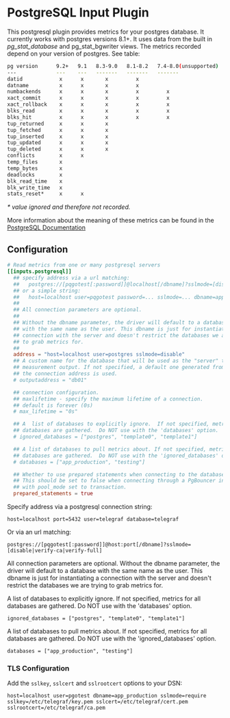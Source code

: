 # PostgreSQL Input Plugin

This postgresql plugin provides metrics for your postgres database. It currently works with postgres versions 8.1+. It uses data from the built in _pg_stat_database_ and pg_stat_bgwriter views. The metrics recorded depend on your version of postgres. See table:

```sh
pg version      9.2+   9.1   8.3-9.0   8.1-8.2   7.4-8.0(unsupported)
---             ---    ---   -------   -------   -------
datid            x      x       x         x
datname          x      x       x         x
numbackends      x      x       x         x         x
xact_commit      x      x       x         x         x
xact_rollback    x      x       x         x         x
blks_read        x      x       x         x         x
blks_hit         x      x       x         x         x
tup_returned     x      x       x
tup_fetched      x      x       x
tup_inserted     x      x       x
tup_updated      x      x       x
tup_deleted      x      x       x
conflicts        x      x
temp_files       x
temp_bytes       x
deadlocks        x
blk_read_time    x
blk_write_time   x
stats_reset*     x      x
```

_* value ignored and therefore not recorded._

More information about the meaning of these metrics can be found in the [PostgreSQL Documentation](http://www.postgresql.org/docs/9.2/static/monitoring-stats.html#PG-STAT-DATABASE-VIEW)

## Configuration

```toml
# Read metrics from one or many postgresql servers
[[inputs.postgresql]]
  ## specify address via a url matching:
  ##   postgres://[pqgotest[:password]]@localhost[/dbname]?sslmode=[disable|verify-ca|verify-full]
  ## or a simple string:
  ##   host=localhost user=pqgotest password=... sslmode=... dbname=app_production
  ##
  ## All connection parameters are optional.
  ##
  ## Without the dbname parameter, the driver will default to a database
  ## with the same name as the user. This dbname is just for instantiating a
  ## connection with the server and doesn't restrict the databases we are trying
  ## to grab metrics for.
  ##
  address = "host=localhost user=postgres sslmode=disable"
  ## A custom name for the database that will be used as the "server" tag in the
  ## measurement output. If not specified, a default one generated from
  ## the connection address is used.
  # outputaddress = "db01"

  ## connection configuration.
  ## maxlifetime - specify the maximum lifetime of a connection.
  ## default is forever (0s)
  # max_lifetime = "0s"

  ## A  list of databases to explicitly ignore.  If not specified, metrics for all
  ## databases are gathered.  Do NOT use with the 'databases' option.
  # ignored_databases = ["postgres", "template0", "template1"]

  ## A list of databases to pull metrics about. If not specified, metrics for all
  ## databases are gathered.  Do NOT use with the 'ignored_databases' option.
  # databases = ["app_production", "testing"]

  ## Whether to use prepared statements when connecting to the database.
  ## This should be set to false when connecting through a PgBouncer instance
  ## with pool_mode set to transaction.
  prepared_statements = true
```

Specify address via a postgresql connection string:

  `host=localhost port=5432 user=telegraf database=telegraf`

Or via an url matching:

  `postgres://[pqgotest[:password]]@host:port[/dbname]?sslmode=[disable|verify-ca|verify-full]`

All connection parameters are optional. Without the dbname parameter, the driver will default to a database with the same name as the user. This dbname is just for instantiating a connection with the server and doesn't restrict the databases we are trying to grab metrics for.

A  list of databases to explicitly ignore.  If not specified, metrics for all databases are gathered.  Do NOT use with the 'databases' option.

  `ignored_databases = ["postgres", "template0", "template1"]`

A list of databases to pull metrics about. If not specified, metrics for all databases are gathered.  Do NOT use with the 'ignored_databases' option.

  `databases = ["app_production", "testing"]`

### TLS Configuration

Add the `sslkey`, `sslcert` and `sslrootcert` options to your DSN:

```shell
host=localhost user=pgotest dbname=app_production sslmode=require sslkey=/etc/telegraf/key.pem sslcert=/etc/telegraf/cert.pem sslrootcert=/etc/telegraf/ca.pem
```
